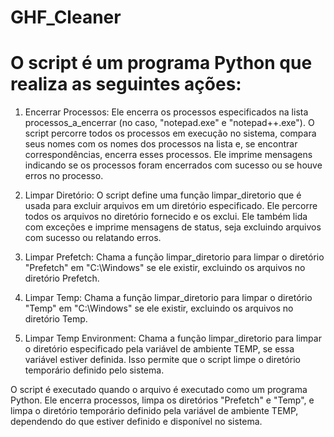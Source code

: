 # GHF_Cleaner
 
# O script é um programa Python que realiza as seguintes ações:

1. Encerrar Processos: Ele encerra os processos especificados na lista processos_a_encerrar (no caso, "notepad.exe" e "notepad++.exe"). O script percorre todos os processos em execução no sistema, compara seus nomes com os nomes dos processos na lista e, se encontrar correspondências, encerra esses processos. Ele imprime mensagens indicando se os processos foram encerrados com sucesso ou se houve erros no processo.

2. Limpar Diretório: O script define uma função limpar_diretorio que é usada para excluir arquivos em um diretório especificado. Ele percorre todos os arquivos no diretório fornecido e os exclui. Ele também lida com exceções e imprime mensagens de status, seja excluindo arquivos com sucesso ou relatando erros.

3. Limpar Prefetch: Chama a função limpar_diretorio para limpar o diretório "Prefetch" em "C:\Windows" se ele existir, excluindo os arquivos no diretório Prefetch.

4. Limpar Temp: Chama a função limpar_diretorio para limpar o diretório "Temp" em "C:\Windows" se ele existir, excluindo os arquivos no diretório Temp.

5. Limpar Temp Environment: Chama a função limpar_diretorio para limpar o diretório especificado pela variável de ambiente TEMP, se essa variável estiver definida. Isso permite que o script limpe o diretório temporário definido pelo sistema.

O script é executado quando o arquivo é executado como um programa Python. Ele encerra processos, limpa os diretórios "Prefetch" e "Temp", e limpa o diretório temporário definido pela variável de ambiente TEMP, dependendo do que estiver definido e disponível no sistema.